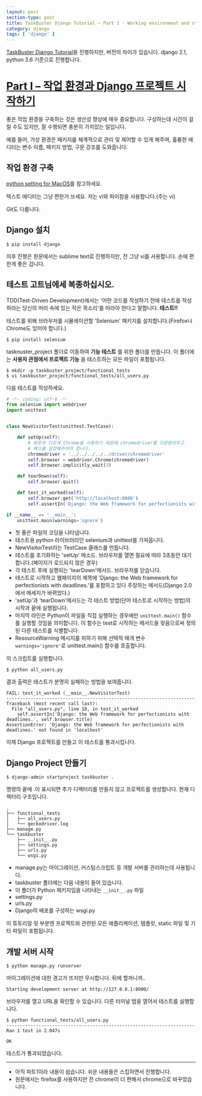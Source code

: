 ```yaml
---
layout: post
section-type: post
title: TaskBuster Django Tutorial – Part 1 - Working environment and start a Django Project
category: django
tags: [ 'django' ]
---
```


[TaskBuster Django Tutorial](http://www.marinamele.com/taskbuster-django-tutorial)을 진행하지만, 버전의 차이가 있습니다. django 2.1, python 3.6 기준으로 진행합니다.

# [Part I – 작업 환경과 Django 프로젝트 시작하기](http://www.marinamele.com/taskbuster-django-tutorial/taskbuster-working-environment-and-start-django-project)

좋은 작업 환경을 구축하는 것은 생산성 향상에 매우 중요합니다. 구성하는데 시간이 걸릴 수도 있지만, 잘 수행되면 충분히 가치있는 일입니다.

예를 들어, 가상 환경은 패키지를 체계적으로 관리 및 제어할 수 있게 해주며, 훌륭한 에디터는 변수 이름, 패키지 방법, 구문 강조를 도와줍니다.

## 작업 환경 구축

[python setting for MacOS](https://github.com/KimDoKy/FastCamp/blob/master/python/2017-01-25%20(python%20setting).md)를 참고하세요.

텍스트 에디터는 그냥 편한거 쓰세요. 저는 vi와 파이참을 사용합니다.(주는 vi)

Git도 다룹니다.

## Django 설치

```
$ pip install django
```
이후 진행은 원문에서는 sublime text로 진행하지만, 전 그냥 vi를 사용합니다. 손에 편한게 좋은 겁니다.

## 테스트 고트님에세 복종하십시오.

TDD(Test-Driven Development)에서는 '어떤 코드를 작성하기 전에 테스트를 작성하라는 당신의 머리 속에 있는 작은 목소리'를 따라야 한다고 말합니다. **테스트!!**

테스트를 위해 브라우저를 시뮬레이션할 'Selenium' 패키지를 설치합니다.(Firefox나 Chrome도 있어야 합니다.)

```
$ pip install selenium
```

tasknuster_project 폴더로 이동하여 **기능 테스트** 를 위한 폴더를 만듭니다. 이 폴더에는 **사용자 관점에서 프로젝트 기능** 을 테스트하는 모든 파일이 포함됩니다.

```
$ mkdir -p taskbuster_project/functional_tests
$ vi taskbuster_project/functional_tests/all_users.py
```

다음 테스트를 작성하세요.

```python
# -*- coding: utf-8 -*-
from selenium import webdriver
import unittest


class NewVisitorTest(unittest.TestCase):

    def setUp(self):
        # 원문과 다르게 Chrome을 사용하기 때문에 chromedriver를 다운받아두고
        # 패스를 설정해주어야 합니다.
        chromedriver = '../../../../../driver/chromedriver'
        self.browser = webdriver.Chrome(chromedriver)
        self.browser.implicitly_wait(3)

    def tearDown(self):
        self.browser.quit()

    def test_it_worked(self):
        self.browser.get('http://localhost:8000')
        self.assertIn('Django: the Web framework for perfectionists with deadlines.', self.browser.title)

if __name__ == '__main__':
    unittest.main(warnings='ignore')
```

- 첫 줄은 파일의 코딩을 나타냅니다.
- 테스트용 python 라이브러리인 selenium과 unittest를 가져옵니다.
- NewVisitorTest라는 TestCase 클래스를 만듭니다.
 - 테스트를 초기화하는 'setUp' 메소드. 브라우저를 열면 필요에 따라 3초동안 대기합니다.(페이지가 로드되지 않은 경우)
 - 각 테스트 후에 실행되는 'tearDown'메서드. 브라우저를 닫습니다.
 - 테스트로 시작하고 웹페이지의 제목에 'Django: the Web framework for perfectionists with deadlines.'를 포함하고 있다 주장하는 메서드(Django 2.0에서 메세지가 바뀌었다.)
- 'setUp'과 'tearDown'메서드는 각 테스트 방법(단어 테스트로 시작하는 방법)의 시작과 끝에 실행됩니다.
- 마지막 라인은 Python이 파일을 직접 실행하는 경우에만 `unittest.main()` 함수를 실행할 것임을 의미합니다. 이 함수는 test로 시작하는 메서드을 찾음으로써 정의된 다른 테스트를 식별합니다.
- ResourceWarning 메시지를 피하기 위해 선택적 매개 변수 `warnings='ignore'`로 unittest.main() 함수를 호출합니다.

이 스크립트를 실행합니다.

```
$ python all_users.py
```

결과 출력은 테스트가 분명히 실패하는 방법을 보여줍니다.

```
FAIL: test_it_worked (__main__.NewVisitorTest)
----------------------------------------------------------------------
Traceback (most recent call last):
  File "all_users.py", line 18, in test_it_worked
    self.assertIn('Django: the Web framework for perfectionists with deadlines.', self.browser.title)
AssertionError: 'Django: the Web framework for perfectionists with deadlines.' not found in 'localhost'
```

이제 Django 프로젝트를 만들고 이 테스트를 통과시킵니다.

## Django Project 만들기

```
$ django-admin startproject taskbuster .
```
명령의 끝에 .이 표시되면 추가 디렉터리를 만들지 않고 프로젝트를 생성합니다. 현재 디렉터리 구조입니다.

```
.
├── functional_tests
│   ├── all_users.py
│   └── geckodriver.log
├── manage.py
└── taskbuster
    ├── __init__.py
    ├── settings.py
    ├── urls.py
    └── wsgi.py
```

- manage.py는 마이그레이션, 커스텀스크립트 등 개발 서버를 관리하는데 사용됩니다.
- taskbuster 폴더에는 다음 내용이 들어 있습니다.
 - 이 폴더가 Python 패키지임을 나타내는 `__init__.py` 파일
 - settings.py
 - urls.py
 - Django의 배포를 구성하는 wsgi.py

이 튜토리얼 뒷 부분엔 프로젝트와 관련된 모든 애플리케이션, 템플릿, static 파일 및 기타 파일이 포함됩니다.


## 개발 서버 시작

```
$ python manage.py runserver
```
마이그레이션에 대한 경고가 뜨지만 무시합니다. 뒤에 할꺼니까..

```
Starting development server at http://127.0.0.1:8000/
```

브라우저를 열고 URL을 확인할 수 있습니다. 다른 터미널 탭을 열어서 테스트를 실행합니다.

```
$ python functional_tests/all_users.py
----------------------------------------------------------------------
Ran 1 test in 2.047s

OK
```

테스트가 통과되었습니다.

---

- 아직 파트1이라 내용이 쉽습니다. 쉬운 내용들은 스킵하면서 진행합니다.
- 원문에서는 firefox를 사용하지만 전 chrome이 더 편해서 chrome으로 바꾸었습니다.
